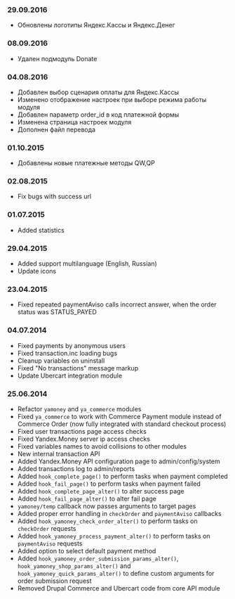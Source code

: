 ### 29.09.2016
* Обновлены логотипы Яндекс.Кассы и Яндекс.Денег

### 08.09.2016
* Удален подмодуль Donate

### 04.08.2016
* Добавлен выбор сценария оплаты для Яндекс.Кассы
* Изменено отображение настроек при выборе режима работы модуля
* Добавлен параметр order_id в код платежной формы
* Изменена страница настроек модуля
* Дополнен файл перевода

### 01.10.2015
* Добавлены новые платежные методы QW,QP

### 02.08.2015
* Fix bugs with success url

### 01.07.2015
* Added statistics

### 29.04.2015
* Added support multilanguage (English, Russian)
* Update icons

### 23.04.2015
* Fixed repeated paymentAviso calls incorrect answer, when the order status was
STATUS_PAYED

### 04.07.2014
* Fixed payments by anonymous users
* Fixed transaction.inc loading bugs
* Cleanup variables on uninstall
* Fixed "No transactions" message markup
* Update Ubercart integration module

### 25.06.2014
* Refactor `yamoney` and `ya_commerce` modules
* Fixed `ya_commerce` to work with Commerce Payment module instead of Commerce Order (now fully integrated with standard checkout process)
* Fixed user transactions page access checks
* Fixed Yandex.Money server ip access checks
* Fixed variables names to avoid collisions to other modules
* New internal transaction API
* Added Yandex.Money API configuration page to admin/config/system
* Added transactions log to admin/reports
* Added `hook_complete_page()` to perform tasks when payment completed
* Added `hook_fail_page()` to perform tasks when payment failed
* Added `hook_complete_page_alter()` to alter success page
* Added `hook_fail_page_alter()` to alter fail page
* `yamoney/temp` callback now passes arguments to target pages
* Added proper error handling in `checkOrder` and `paymentAviso` callbacks
* Added `hook_yamoney_check_order_alter()` to perform tasks on `checkOrder` requests
* Added `hook_yamoney_process_payment_alter()` to perform tasks on `paymentAviso` requests
* Added option to select default payment method
* Added `hook_yamoney_order_submission_params_alter()`, `hook_yamoney_shop_params_alter()` and `hook_yamoney_quick_params_alter()` to define custom arguments for order submission request
* Removed Drupal Commerce and Ubercart code from core API module
